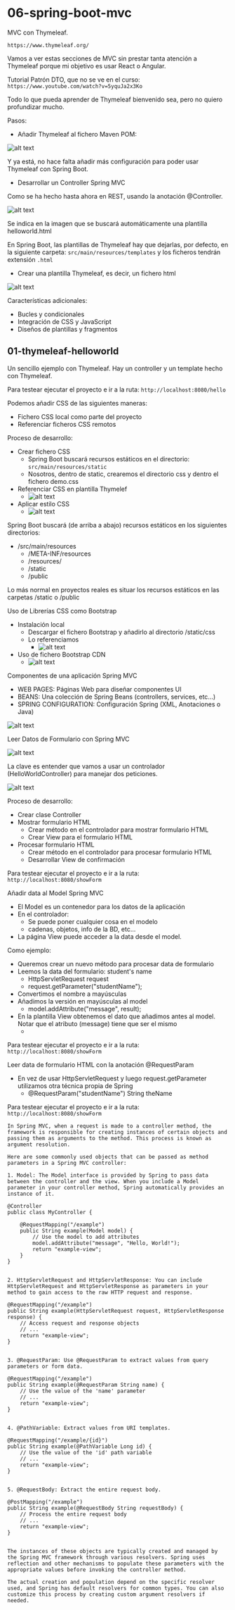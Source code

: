 # 06-spring-boot-mvc

MVC con Thymeleaf.

`https://www.thymeleaf.org/`

Vamos a ver estas secciones de MVC sin prestar tanta atención a Thymeleaf porque mi objetivo es usar React o Angular.

Tutorial Patrón DTO, que no se ve en el curso: `https://www.youtube.com/watch?v=5yquJa2x3Ko`

Todo lo que pueda aprender de Thymeleaf bienvenido sea, pero no quiero profundizar mucho.

Pasos:

- Añadir Thymeleaf al fichero Maven POM:

![alt text](./images/AddThymeleaf.png)

Y ya está, no hace falta añadir más configuración para poder usar Thymeleaf con Spring Boot.

- Desarrollar un Controller Spring MVC

Como se ha hecho hasta ahora en REST, usando la anotación @Controller.

![alt text](./images/SpringMVCController.png)

Se indica en la imagen que se buscará automáticamente una plantilla helloworld.html

En Spring Boot, las plantillas de Thymeleaf hay que dejarlas, por defecto, en la siguiente carpeta: `src/main/resources/templates` y los ficheros tendrán extensión `.html`

- Crear una plantilla Thymeleaf, es decir, un fichero html

![alt text](./images/ThymeleafTemplate.png)

Características adicionales:

- Bucles y condicionales
- Integración de CSS y JavaScript
- Diseños de plantillas y fragmentos

## 01-thymeleaf-helloworld

Un sencillo ejemplo con Thymeleaf. Hay un controller y un template hecho con Thymeleaf.

Para testear ejecutar el proyecto e ir a la ruta: `http://localhost:8080/hello`

Podemos añadir CSS de las siguientes maneras:

- Fichero CSS local como parte del proyecto
- Referenciar ficheros CSS remotos

Proceso de desarrollo:

- Crear fichero CSS
  - Spring Boot buscará recursos estáticos en el directorio: `src/main/resources/static`
  - Nosotros, dentro de static, crearemos el directorio css y dentro el fichero demo.css
- Referenciar CSS en plantilla Thymelef
  - ![alt text](./images/ReferenceCSSFile.png)
- Aplicar estilo CSS
  - ![alt text](./images/AplicarCSS.png)

Spring Boot buscará (de arriba a abajo) recursos estáticos en los siguientes directorios:

- /src/main/resources
  - /META-INF/resources
  - /resources/
  - /static
  - /public

Lo más normal en proyectos reales es situar los recursos estáticos en las carpetas /static o /public

Uso de Librerías CSS como Bootstrap

- Instalación local
  - Descargar el fichero Bootstrap y añadirlo al directorio /static/css
  - Lo referenciamos
    - ![alt text](./images/ReferenciarFicheroBootstrap.png)
- Uso de fichero Bootstrap CDN
  - ![alt text](./images/BootstrapRemoto.png)

Componentes de una aplicación Spring MVC

- WEB PAGES: Páginas Web para diseñar componentes UI
- BEANS: Una colección de Spring Beans (controllers, services, etc...)
- SPRING CONFIGURATION: Configuración Spring (XML, Anotaciones o Java)

![alt text](./images/ComoFuncionaMVC.png)

Leer Datos de Formulario con Spring MVC

![alt text](./images/FormDataApplicationFlow.png)

La clave es entender que vamos a usar un controlador (HelloWorldController) para manejar dos peticiones.

![alt text](./images/FormDataController.png)

Proceso de desarrollo:

- Crear clase Controller
- Mostrar formulario HTML
  - Crear método en el controlador para mostrar formulario HTML
  - Crear View para el formulario HTML
- Procesar formulario HTML
  - Crear método en el controlador para procesar formulario HTML
  - Desarrollar View de confirmación

Para testear ejecutar el proyecto e ir a la ruta: `http://localhost:8080/showForm`

Añadir data al Model Spring MVC

- El Model es un contenedor para los datos de la aplicación
- En el controlador:
  - Se puede poner cualquier cosa en el modelo
  - cadenas, objetos, info de la BD, etc...
- La página View puede acceder a la data desde el model.

Como ejemplo:

- Queremos crear un nuevo método para procesar data de formulario
- Leemos la data del formulario: student's name
  - HttpServletRequest request
  - request.getParameter("studentName");
- Convertimos el nombre a mayúsculas
- Añadimos la versión en mayúsculas al model
  - model.addAttribute("message", result);
- En la plantilla View obtenemos el dato que añadimos antes al model. Notar que el atributo (message) tiene que ser el mismo
  - <span th:text="${message}" />

Para testear ejecutar el proyecto e ir a la ruta: `http://localhost:8080/showForm`

Leer data de formulario HTML con la anotación @RequestParam

- En vez de usar HttpServletRequest y luego request.getParameter utilizamos otra técnica propia de Spring
  - @RequestParam("studentName") String theName

Para testear ejecutar el proyecto e ir a la ruta: `http://localhost:8080/showForm`

```
In Spring MVC, when a request is made to a controller method, the framework is responsible for creating instances of certain objects and passing them as arguments to the method. This process is known as argument resolution.

Here are some commonly used objects that can be passed as method parameters in a Spring MVC controller:

1. Model: The Model interface is provided by Spring to pass data between the controller and the view. When you include a Model parameter in your controller method, Spring automatically provides an instance of it.

@Controller
public class MyController {

    @RequestMapping("/example")
    public String example(Model model) {
        // Use the model to add attributes
        model.addAttribute("message", "Hello, World!");
        return "example-view";
    }
}


2. HttpServletRequest and HttpServletResponse: You can include HttpServletRequest and HttpServletResponse as parameters in your method to gain access to the raw HTTP request and response.

@RequestMapping("/example")
public String example(HttpServletRequest request, HttpServletResponse response) {
    // Access request and response objects
    // ...
    return "example-view";
}


3. @RequestParam: Use @RequestParam to extract values from query parameters or form data.

@RequestMapping("/example")
public String example(@RequestParam String name) {
    // Use the value of the 'name' parameter
    // ...
    return "example-view";
}


4. @PathVariable: Extract values from URI templates.

@RequestMapping("/example/{id}")
public String example(@PathVariable Long id) {
    // Use the value of the 'id' path variable
    // ...
    return "example-view";
}


5. @RequestBody: Extract the entire request body.

@PostMapping("/example")
public String example(@RequestBody String requestBody) {
    // Process the entire request body
    // ...
    return "example-view";
}


The instances of these objects are typically created and managed by the Spring MVC framework through various resolvers. Spring uses reflection and other mechanisms to populate these parameters with the appropriate values before invoking the controller method.

The actual creation and population depend on the specific resolver used, and Spring has default resolvers for common types. You can also customize this process by creating custom argument resolvers if needed.
```
